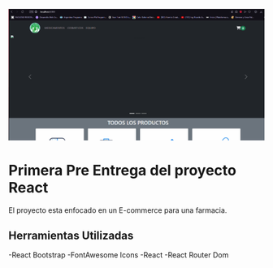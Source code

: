 ![](./animation.gif)

# Primera Pre Entrega del proyecto React

El proyecto esta enfocado en un E-commerce para una farmacia.

## Herramientas Utilizadas

-React Bootstrap
-FontAwesome Icons
-React
-React Router Dom